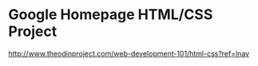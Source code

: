 <h1>Google Homepage HTML/CSS Project</h1>
<p>
<a href="http://www.theodinproject.com/web-development-101/html-css?ref=lnav">http://www.theodinproject.com/web-development-101/html-css?ref=lnav</a></p>

